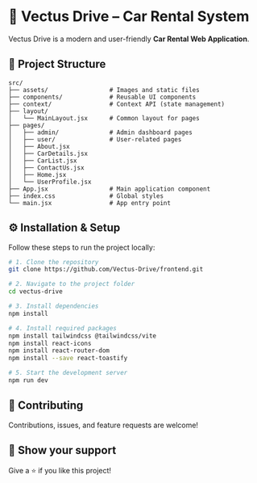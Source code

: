 # 🚗 Vectus Drive – Car Rental System

Vectus Drive is a modern and user-friendly **Car Rental Web Application**. 

## 📁 Project Structure

```
src/
├── assets/                 # Images and static files
├── components/             # Reusable UI components
├── context/                # Context API (state management)
├── layout/
│   └── MainLayout.jsx      # Common layout for pages
├── pages/
│   ├── admin/              # Admin dashboard pages
│   ├── user/               # User-related pages
│   ├── About.jsx
│   ├── CarDetails.jsx
│   ├── CarList.jsx
│   ├── ContactUs.jsx
│   ├── Home.jsx
│   └── UserProfile.jsx
├── App.jsx                 # Main application component
├── index.css               # Global styles
└── main.jsx                # App entry point
```

## ⚙️ Installation & Setup

Follow these steps to run the project locally:

```bash
# 1. Clone the repository
git clone https://github.com/Vectus-Drive/frontend.git

# 2. Navigate to the project folder
cd vectus-drive

# 3. Install dependencies
npm install

# 4. Install required packages
npm install tailwindcss @tailwindcss/vite
npm install react-icons
npm install react-router-dom
npm install --save react-toastify

# 5. Start the development server
npm run dev
```

## 🤝 Contributing

Contributions, issues, and feature requests are welcome!  

## 🌟 Show your support

Give a ⭐️ if you like this project!

